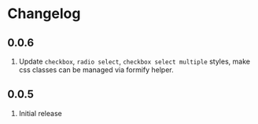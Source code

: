 # Changelog

## 0.0.6

1. Update `checkbox`, `radio select`, `checkbox select multiple` styles, make css classes can be managed via formify helper.

## 0.0.5

1. Initial release
